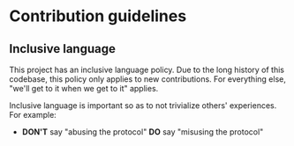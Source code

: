 Contribution guidelines
=======================

Inclusive language
------------------

This project has an inclusive language policy. Due to the long history of this
codebase, this policy only applies to new contributions. For everything else,
"we'll get to it when we get to it" applies.

Inclusive language is important so as to not trivialize others' experiences.
For example:

- **DON'T** say "abusing the protocol"
    **DO** say "misusing the protocol"
